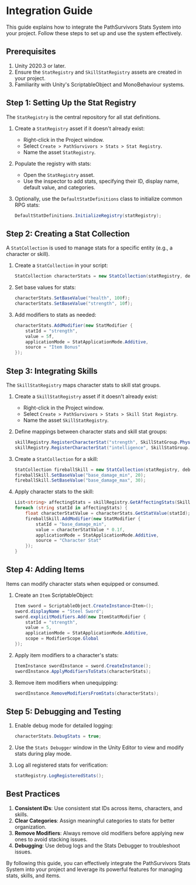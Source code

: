 # Integration Guide

This guide explains how to integrate the PathSurvivors Stats System into your project. Follow these steps to set up and use the system effectively.

## Prerequisites

1. Unity 2020.3 or later.
2. Ensure the `StatRegistry` and `SkillStatRegistry` assets are created in your project.
3. Familiarity with Unity's ScriptableObject and MonoBehaviour systems.

## Step 1: Setting Up the Stat Registry

The `StatRegistry` is the central repository for all stat definitions.

1. Create a `StatRegistry` asset if it doesn't already exist:
   - Right-click in the Project window.
   - Select `Create > PathSurvivors > Stats > Stat Registry`.
   - Name the asset `StatRegistry`.

2. Populate the registry with stats:
   - Open the `StatRegistry` asset.
   - Use the inspector to add stats, specifying their ID, display name, default value, and categories.

3. Optionally, use the `DefaultStatDefinitions` class to initialize common RPG stats:

   ```csharp
   DefaultStatDefinitions.InitializeRegistry(statRegistry);
   ```

## Step 2: Creating a Stat Collection

A `StatCollection` is used to manage stats for a specific entity (e.g., a character or skill).

1. Create a `StatCollection` in your script:

   ```csharp
   StatCollection characterStats = new StatCollection(statRegistry, debugStats: true, ownerName: "Player");
   ```

2. Set base values for stats:

   ```csharp
   characterStats.SetBaseValue("health", 100f);
   characterStats.SetBaseValue("strength", 10f);
   ```

3. Add modifiers to stats as needed:

   ```csharp
   characterStats.AddModifier(new StatModifier {
       statId = "strength",
       value = 5f,
       applicationMode = StatApplicationMode.Additive,
       source = "Item Bonus"
   });
   ```

## Step 3: Integrating Skills

The `SkillStatRegistry` maps character stats to skill stat groups.

1. Create a `SkillStatRegistry` asset if it doesn't already exist:
   - Right-click in the Project window.
   - Select `Create > PathSurvivors > Stats > Skill Stat Registry`.
   - Name the asset `SkillStatRegistry`.

2. Define mappings between character stats and skill stat groups:

   ```csharp
   skillRegistry.RegisterCharacterStat("strength", SkillStatGroup.Physical | SkillStatGroup.Melee);
   skillRegistry.RegisterCharacterStat("intelligence", SkillStatGroup.Damage | SkillStatGroup.Elemental);
   ```

3. Create a `StatCollection` for a skill:

   ```csharp
   StatCollection fireballSkill = new StatCollection(statRegistry, debugStats: true, ownerName: "Fireball");
   fireballSkill.SetBaseValue("base_damage_min", 20);
   fireballSkill.SetBaseValue("base_damage_max", 30);
   ```

4. Apply character stats to the skill:

   ```csharp
   List<string> affectingStats = skillRegistry.GetAffectingStats(SkillStatGroup.FireProjectile);
   foreach (string statId in affectingStats) {
       float characterStatValue = characterStats.GetStatValue(statId);
       fireballSkill.AddModifier(new StatModifier {
           statId = "base_damage_min",
           value = characterStatValue * 0.1f,
           applicationMode = StatApplicationMode.Additive,
           source = "Character Stat"
       });
   }
   ```

## Step 4: Adding Items

Items can modify character stats when equipped or consumed.

1. Create an `Item` ScriptableObject:

   ```csharp
   Item sword = ScriptableObject.CreateInstance<Item>();
   sword.displayName = "Steel Sword";
   sword.explicitModifiers.Add(new ItemStatModifier {
       statId = "strength",
       value = 5,
       applicationMode = StatApplicationMode.Additive,
       scope = ModifierScope.Global
   });
   ```

2. Apply item modifiers to a character's stats:

   ```csharp
   ItemInstance swordInstance = sword.CreateInstance();
   swordInstance.ApplyModifiersToStats(characterStats);
   ```

3. Remove item modifiers when unequipping:

   ```csharp
   swordInstance.RemoveModifiersFromStats(characterStats);
   ```

## Step 5: Debugging and Testing

1. Enable debug mode for detailed logging:

   ```csharp
   characterStats.DebugStats = true;
   ```

2. Use the `Stats Debugger` window in the Unity Editor to view and modify stats during play mode.

3. Log all registered stats for verification:

   ```csharp
   statRegistry.LogRegisteredStats();
   ```

## Best Practices

1. **Consistent IDs**: Use consistent stat IDs across items, characters, and skills.
2. **Clear Categories**: Assign meaningful categories to stats for better organization.
3. **Remove Modifiers**: Always remove old modifiers before applying new ones to avoid stacking issues.
4. **Debugging**: Use debug logs and the Stats Debugger to troubleshoot issues.

By following this guide, you can effectively integrate the PathSurvivors Stats System into your project and leverage its powerful features for managing stats, skills, and items.